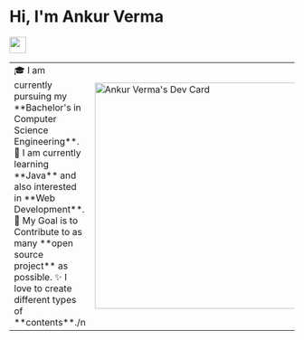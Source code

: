# Hi, I'm Ankur Verma
<img src="https://github.com/TheDudeThatCode/TheDudeThatCode/blob/master/Assets/Hi.gif" width="29px">
<table>
  <tr>
    <td valign="center">
      🎓 I am currently pursuing my **Bachelor's in Computer 
      Science Engineering**.
      🌱 I am currently learning **Java** and also interested in 
      **Web Development**.
      🎯 My Goal is to Contribute to as many 
      **open source project** as possible.
      ✨ I love to create different types of
      **contents**./n
<td >
      <a href="https://app.daily.dev/ankurverma125325"><img src="https://api.daily.dev/devcards/e4da97571dec4b3cb4ae27ff51f61e6a.png?r=je9" width="400" alt="Ankur Verma's Dev Card"/></a>
    </td>
    
  </tr>
  </table>
